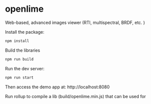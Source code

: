 # openlime
Web-based, advanced images viewer (RTI, multispectral, BRDF, etc. )


Install the package:
```bash
npm install
```

Build the libraries
```bash
npm run build
```

Run the dev server:
```bash
npm run start
```

Then access the demo app at: http://localhost:8080


Run rollup to compile a lib (build/openlime.min.js) that can be used for <script>  approach.

```bash
rollup -c rollup.config.js 
```

